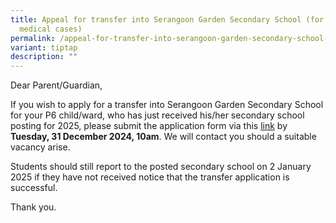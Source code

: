 ```yaml
---
title: Appeal for transfer into Serangoon Garden Secondary School (for non
  medical cases)
permalink: /appeal-for-transfer-into-serangoon-garden-secondary-school-for-non-medical-cases/
variant: tiptap
description: ""
---
```

<p>Dear Parent/Guardian,</p>
<p>If you wish to apply for a transfer into Serangoon Garden Secondary School
for your P6 child/ward, who has just received his/her secondary school
posting for 2025, please submit the application form via this <a href="https://go.gov.sg/25s1appealsgs" rel="noopener nofollow" target="_blank">link</a> by <strong>Tuesday, 31 December 2024, 10am</strong>.
We will contact you should a suitable vacancy arise.</p>
<p>Students should still report to the posted secondary school on 2 January
2025 if they have not received notice that the transfer application is
successful.</p>
<p>Thank you.</p>